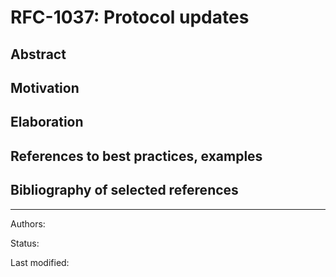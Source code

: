 # RFC-1037: Protocol updates

## Abstract

## Motivation

## Elaboration

## References to best practices, examples

## Bibliography of selected references

***

Authors: 

Status:  

Last modified: